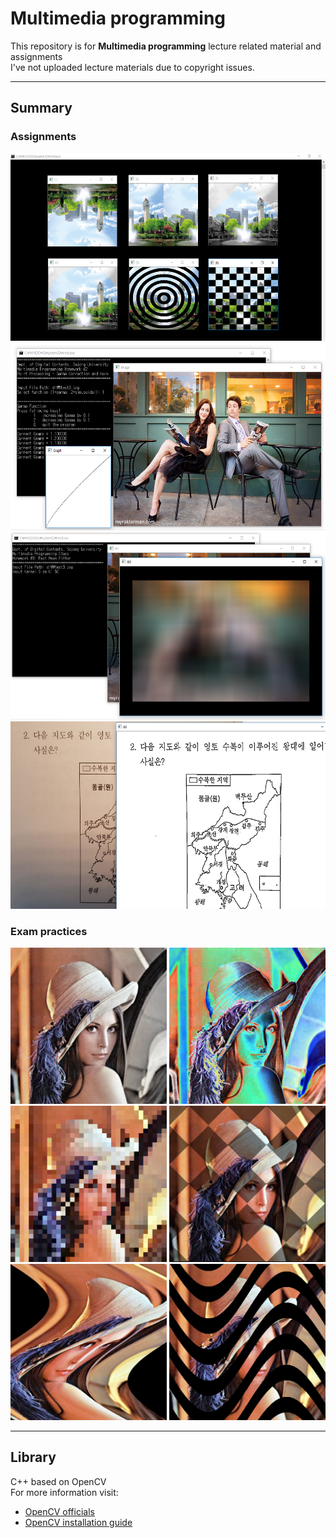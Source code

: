 # Multimedia programming

This repository is for **Multimedia programming** lecture related material and assignments  
I've not uploaded lecture materials due to copyright issues.  

---
## Summary
### Assignments
<p align = "center">
<img src = "./img/Screenshot.png", height = 300></img>
<img src = "./img/Screenshot_01.png", height = 300></img>
<img src = "./img/Screenshot_assignment3.png", height = 300></img>
<img src = "./img/캡처.png", height = 300></img>
</p>

### Exam practices
<p align = "center">
<img src = "./img/(9).PNG", height = 250></img>
<img src = "./img/(12).PNG", height = 250></img>
<img src = "./img/(15).PNG", height = 250></img>
<img src = "./img/(18).PNG", height = 250></img>
<img src = "./img/(22).PNG", height = 250></img>
<img src = "./img/(25).PNG", height = 250></img>
</p>

---

## Library
C++ based on OpenCV  
For more information visit: 
* [OpenCV officials](https://opencv.org/) 
* [OpenCV installation guide](https://github.com/ameliacode/Multimedia_programming/install_guide.md)

